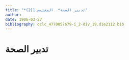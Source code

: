 ```yaml
---
title: "*تدبير الصحة*. المقتبس 1(2)"
author: 
date: 1906-03-27
bibliography: oclc_4770057679-i_2-div_19.d1e2112.bib
---
```




#  تدبير الصحة 

